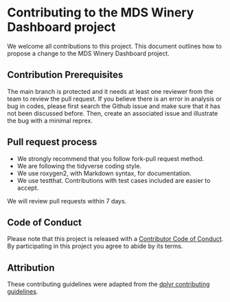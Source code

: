 # Contributing to the MDS Winery Dashboard project

We welcome all contributions to this project. This document outlines how to propose a change to the MDS Winery Dashboard project. 

## Contribution Prerequisites

The main branch is protected and it needs at least one reviewer from the team to review the pull request. If you believe there is an error in analysis or bug in codes, please first search the Github issue and make sure that it has not been discussed before. Then, create an associated issue and illustrate the bug with a minimal reprex.

## Pull request process

- We strongly recommend that you follow fork-pull request method.
- We are following the tidyverse coding style.
- We use roxygen2, with Markdown syntax, for documentation.
- We use testthat. Contributions with test cases included are easier to accept.

We will review pull requests within 7 days.

## Code of Conduct

Please note that this project is released with a [Contributor Code of Conduct](https://github.com/UBC-MDS/group_6/blob/main/CODE_OF_CONDUCT.md). By participating in this project you agree to abide by its terms.

## Attribution

These contributing guidelines were adapted from the [dplyr contributing guidelines](https://github.com/tidyverse/dplyr/blob/master/.github/CONTRIBUTING.md).

